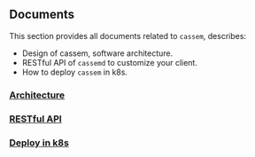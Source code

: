 ## Documents

This section provides all documents related to `cassem`, describes:

* Design of cassem, software architecture.
* RESTful API of `cassemd` to customize your client.
* How to deploy `cassem` in k8s.

### [Architecture](./architeture.md)

### [RESTful API](./rest-api.md) 

### [Deploy in k8s](./deploy-in-k8s.md)
